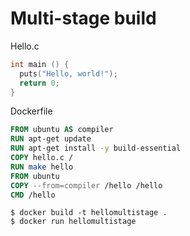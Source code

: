 # Multi-stage build

Hello.c

```C
int main () {
  puts("Hello, world!");
  return 0;
}
```

Dockerfile

```Dockerfile
FROM ubuntu AS compiler
RUN apt-get update
RUN apt-get install -y build-essential
COPY hello.c /
RUN make hello
FROM ubuntu
COPY --from=compiler /hello /hello
CMD /hello
```

```
$ docker build -t hellomultistage .
$ docker run hellomultistage
```
